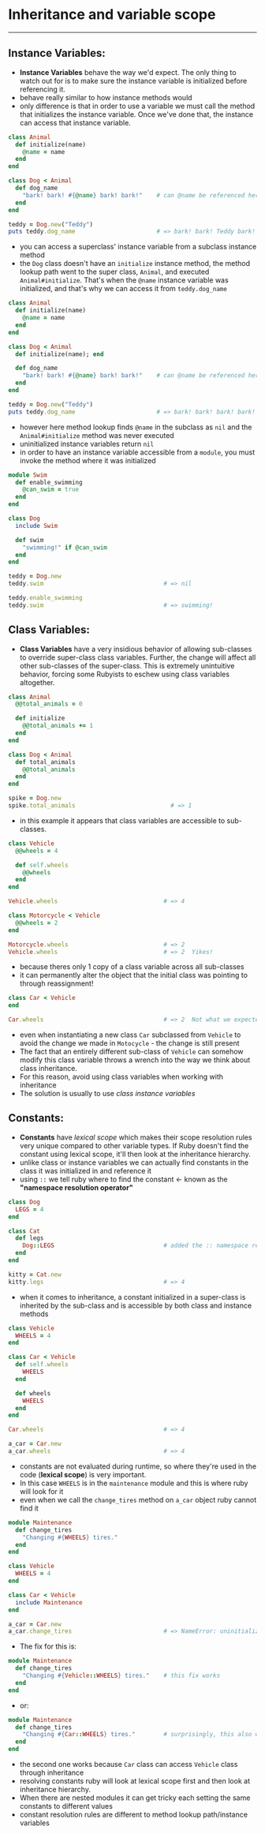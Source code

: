 # Inheritance and variable scope

---

## Instance Variables:

- **Instance Variables** behave the way we'd expect. The only thing to watch out for is to make sure the instance variable is initialized before referencing it.
- behave really similar to how instance methods would
- only difference is that in order to use a variable we must call the method that initializes the instance variable. Once we've done that, the instance can access that instance variable.

```ruby
class Animal
  def initialize(name)
    @name = name
  end
end

class Dog < Animal
  def dog_name
    "bark! bark! #{@name} bark! bark!"    # can @name be referenced here?
  end
end

teddy = Dog.new("Teddy")
puts teddy.dog_name                       # => bark! bark! Teddy bark! bark!
```

- you can access a superclass' instance variable from a subclass instance method
- the `Dog` class doesn't have an `initialize` instance method, the method lookup path went to the super class, `Animal`, and executed `Animal#initialize`. That's when the `@name` instance variable was initialized, and that's why we can access it from `teddy.dog_name`

```ruby
class Animal
  def initialize(name)
    @name = name
  end
end

class Dog < Animal
  def initialize(name); end

  def dog_name
    "bark! bark! #{@name} bark! bark!"    # can @name be referenced here?
  end
end

teddy = Dog.new("Teddy")
puts teddy.dog_name                       # => bark! bark! bark! bark!
```

- however here method lookup finds `@name` in the subclass as `nil` and the `Animal#initialize` method was never executed
- uninitialized instance variables return `nil`
- in order to have an instance variable accessible from a `module`, you must invoke the method where it was initialized

```ruby
module Swim
  def enable_swimming
    @can_swim = true
  end
end

class Dog
  include Swim

  def swim
    "swimming!" if @can_swim
  end
end

teddy = Dog.new
teddy.swim                                  # => nil
```

```ruby
teddy.enable_swimming
teddy.swim                                  # => swimming!
```

## Class Variables:

- **Class Variables** have a very insidious behavior of allowing sub-classes to override super-class class variables. Further, the change will affect all other sub-classes of the super-class. This is extremely unintuitive behavior, forcing some Rubyists to eschew using class variables altogether.

```ruby
class Animal
  @@total_animals = 0

  def initialize
    @@total_animals += 1
  end
end

class Dog < Animal
  def total_animals
    @@total_animals
  end
end

spike = Dog.new
spike.total_animals                           # => 1
```

- in this example it appears that class variables are accessible to sub-classes.

```ruby
class Vehicle
  @@wheels = 4

  def self.wheels
    @@wheels
  end
end

Vehicle.wheels                              # => 4
```

```ruby
class Motorcycle < Vehicle
  @@wheels = 2
end

Motorcycle.wheels                           # => 2
Vehicle.wheels                              # => 2  Yikes!
```

- because theres only 1 copy of a class variable across all sub-classes 
- it can permanently alter the object that the initial class was pointing to through reassignment!

```ruby
class Car < Vehicle
end

Car.wheels                                  # => 2  Not what we expected!
```

- even when instantiating a new class `Car` subclassed from `Vehicle` to avoid the change we made in `Motocycle` - the change is still present
- The fact that an entirely different sub-class of `Vehicle` can somehow modify this class variable throws a wrench into the way we think about class inheritance.
- For this reason, avoid using class variables when working with inheritance
-  The solution is usually to use *class instance variables*

## Constants:

- **Constants** have *lexical scope* which makes their scope resolution rules very unique compared to other variable types. If Ruby doesn't find the constant using lexical scope, it'll then look at the inheritance hierarchy.
- unlike class or instance variables we can actually find constants in the class it was initialized in and reference it
- using `::` we tell ruby where to find the constant <- known as the **"namespace resolution operator"**

```ruby
class Dog
  LEGS = 4
end

class Cat
  def legs
    Dog::LEGS                               # added the :: namespace resolution operator
  end
end

kitty = Cat.new
kitty.legs                                  # => 4
```

- when it comes to inheritance, a constant initialized in a super-class is inherited by the sub-class and is accessible by both class and instance methods

```ruby
class Vehicle
  WHEELS = 4
end

class Car < Vehicle
  def self.wheels
    WHEELS
  end

  def wheels
    WHEELS
  end
end

Car.wheels                                  # => 4

a_car = Car.new
a_car.wheels                                # => 4
```

- constants are not evaluated during runtime, so where they're used in the code (**lexical scope**) is very important. 
- In this case `WHEELS` is in the `maintenance` module and this is where ruby will look for it
- even when we call the `change_tires` method on `a_car` object ruby cannot find it

```ruby
module Maintenance
  def change_tires
    "Changing #{WHEELS} tires."
  end
end

class Vehicle
  WHEELS = 4
end

class Car < Vehicle
  include Maintenance
end

a_car = Car.new
a_car.change_tires                          # => NameError: uninitialized constant Maintenance::WHEELS
```

- The fix for this is:

```ruby
module Maintenance
  def change_tires
    "Changing #{Vehicle::WHEELS} tires."    # this fix works
  end
end
```

- or:

```ruby
module Maintenance
  def change_tires
    "Changing #{Car::WHEELS} tires."        # surprisingly, this also works
  end
end
```

- the second one works because `Car` class can access `Vehicle` class through inheritance
- resolving constants ruby will look at lexical scope first and then look at inheritance hierarchy.
- When there are nested modules it can get tricky each setting the same constants to different values 
- constant resolution rules are different to method lookup path/instance variables